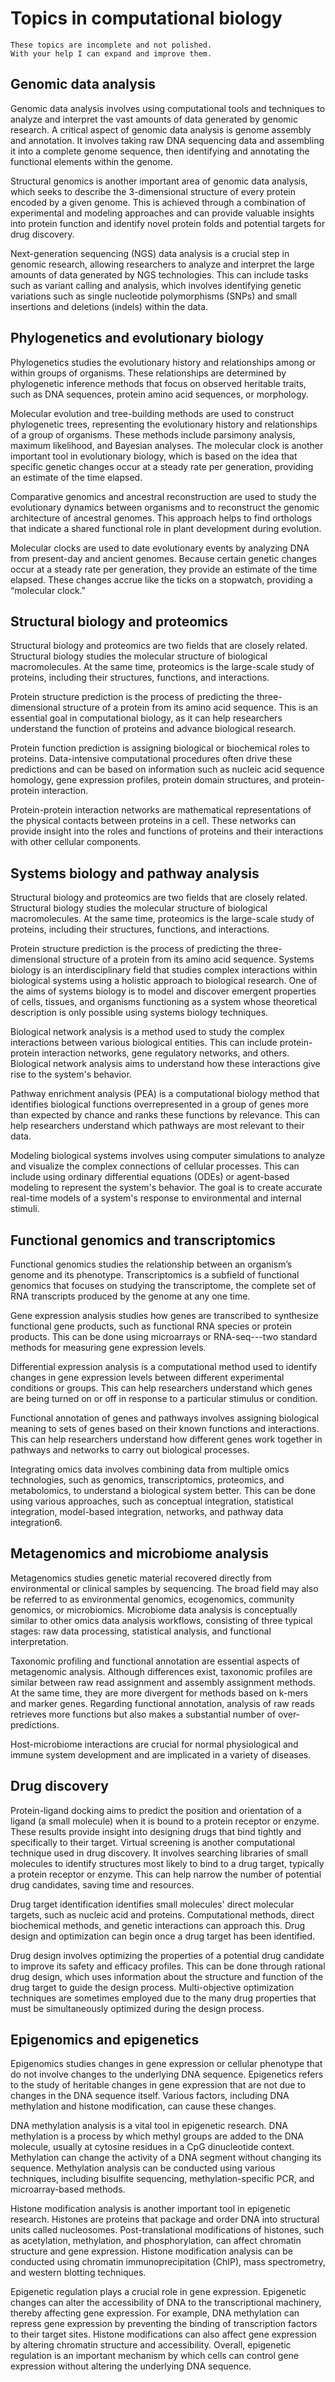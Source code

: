 <!-- markdownlint-disable MD041 MD036 MD024 MD022 -->

# Topics in computational biology

```{attention}
These topics are incomplete and not polished.
With your help I can expand and improve them.
```

## Genomic data analysis

Genomic data analysis involves using computational tools and techniques to analyze and interpret the vast amounts of data generated by genomic research.
A critical aspect of genomic data analysis is genome assembly and annotation.
It involves taking raw DNA sequencing data and assembling it into a complete genome sequence, then identifying and annotating the functional elements within the genome.

Structural genomics is another important area of genomic data analysis, which seeks to describe the 3-dimensional structure of every protein encoded by a given genome.
This is achieved through a combination of experimental and modeling approaches and can provide valuable insights into protein function and identify novel protein folds and potential targets for drug discovery.

Next-generation sequencing (NGS) data analysis is a crucial step in genomic research, allowing researchers to analyze and interpret the large amounts of data generated by NGS technologies.
This can include tasks such as variant calling and analysis, which involves identifying genetic variations such as single nucleotide polymorphisms (SNPs) and small insertions and deletions (indels) within the data.

## Phylogenetics and evolutionary biology

Phylogenetics studies the evolutionary history and relationships among or within groups of organisms.
These relationships are determined by phylogenetic inference methods that focus on observed heritable traits, such as DNA sequences, protein amino acid sequences, or morphology.

Molecular evolution and tree-building methods are used to construct phylogenetic trees, representing the evolutionary history and relationships of a group of organisms.
These methods include parsimony analysis, maximum likelihood, and Bayesian analyses.
The molecular clock is another important tool in evolutionary biology, which is based on the idea that specific genetic changes occur at a steady rate per generation, providing an estimate of the time elapsed.

Comparative genomics and ancestral reconstruction are used to study the evolutionary dynamics between organisms and to reconstruct the genomic architecture of ancestral genomes.
This approach helps to find orthologs that indicate a shared functional role in plant development during evolution.

Molecular clocks are used to date evolutionary events by analyzing DNA from present-day and ancient genomes.
Because certain genetic changes occur at a steady rate per generation, they provide an estimate of the time elapsed.
These changes accrue like the ticks on a stopwatch, providing a “molecular clock."

## Structural biology and proteomics

Structural biology and proteomics are two fields that are closely related. Structural biology studies the molecular structure of biological macromolecules.
At the same time, proteomics is the large-scale study of proteins, including their structures, functions, and interactions.

Protein structure prediction is the process of predicting the three-dimensional structure of a protein from its amino acid sequence.
This is an essential goal in computational biology, as it can help researchers understand the function of proteins and advance biological research.

Protein function prediction is assigning biological or biochemical roles to proteins.
Data-intensive computational procedures often drive these predictions and can be based on information such as nucleic acid sequence homology, gene expression profiles, protein domain structures, and protein-protein interaction.

Protein-protein interaction networks are mathematical representations of the physical contacts between proteins in a cell. These networks can provide insight into the roles and functions of proteins and their interactions with other cellular components.

## Systems biology and pathway analysis

Structural biology and proteomics are two fields that are closely related. Structural biology studies the molecular structure of biological macromolecules.
At the same time, proteomics is the large-scale study of proteins, including their structures, functions, and interactions.

Protein structure prediction is the process of predicting the three-dimensional structure of a protein from its amino acid sequence.
Systems biology is an interdisciplinary field that studies complex interactions within biological systems using a holistic approach to biological research.
One of the aims of systems biology is to model and discover emergent properties of cells, tissues, and organisms functioning as a system whose theoretical description is only possible using systems biology techniques.

Biological network analysis is a method used to study the complex interactions between various biological entities.
This can include protein-protein interaction networks, gene regulatory networks, and others.
Biological network analysis aims to understand how these interactions give rise to the system's behavior.

Pathway enrichment analysis (PEA) is a computational biology method that identifies biological functions overrepresented in a group of genes more than expected by chance and ranks these functions by relevance.
This can help researchers understand which pathways are most relevant to their data.

Modeling biological systems involves using computer simulations to analyze and visualize the complex connections of cellular processes.
This can include using ordinary differential equations (ODEs) or agent-based modeling to represent the system's behavior.
The goal is to create accurate real-time models of a system's response to environmental and internal stimuli.

## Functional genomics and transcriptomics

Functional genomics studies the relationship between an organism’s genome and its phenotype.
Transcriptomics is a subfield of functional genomics that focuses on studying the transcriptome, the complete set of RNA transcripts produced by the genome at any one time.

Gene expression analysis studies how genes are transcribed to synthesize functional gene products, such as functional RNA species or protein products.
This can be done using microarrays or RNA-seq---two standard methods for measuring gene expression levels.

Differential expression analysis is a computational method used to identify changes in gene expression levels between different experimental conditions or groups.
This can help researchers understand which genes are being turned on or off in response to a particular stimulus or condition.

Functional annotation of genes and pathways involves assigning biological meaning to sets of genes based on their known functions and interactions.
This can help researchers understand how different genes work together in pathways and networks to carry out biological processes.

Integrating omics data involves combining data from multiple omics technologies, such as genomics, transcriptomics, proteomics, and metabolomics, to understand a biological system better.
This can be done using various approaches, such as conceptual integration, statistical integration, model-based integration, networks, and pathway data integration6.

## Metagenomics and microbiome analysis

Metagenomics studies genetic material recovered directly from environmental or clinical samples by sequencing.
The broad field may also be referred to as environmental genomics, ecogenomics, community genomics, or microbiomics.
Microbiome data analysis is conceptually similar to other omics data analysis workflows, consisting of three typical stages: raw data processing, statistical analysis, and functional interpretation.

Taxonomic profiling and functional annotation are essential aspects of metagenomic analysis.
Although differences exist, taxonomic profiles are similar between raw read assignment and assembly assignment methods.
At the same time, they are more divergent for methods based on k-mers and marker genes.
Regarding functional annotation, analysis of raw reads retrieves more functions but also makes a substantial number of over-predictions.

Host-microbiome interactions are crucial for normal physiological and immune system development and are implicated in a variety of diseases.

## Drug discovery

Protein-ligand docking aims to predict the position and orientation of a ligand (a small molecule) when it is bound to a protein receptor or enzyme.
These results provide insight into designing drugs that bind tightly and specifically to their target.
Virtual screening is another computational technique used in drug discovery.
It involves searching libraries of small molecules to identify structures most likely to bind to a drug target, typically a protein receptor or enzyme.
This can help narrow the number of potential drug candidates, saving time and resources.

Drug target identification identifies small molecules' direct molecular targets, such as nucleic acid and proteins.
Computational methods, direct biochemical methods, and genetic interactions can approach this.
Drug design and optimization can begin once a drug target has been identified.

Drug design involves optimizing the properties of a potential drug candidate to improve its safety and efficacy profiles.
This can be done through rational drug design, which uses information about the structure and function of the drug target to guide the design process.
Multi-objective optimization techniques are sometimes employed due to the many drug properties that must be simultaneously optimized during the design process.

## Epigenomics and epigenetics

Epigenomics studies changes in gene expression or cellular phenotype that do not involve changes to the underlying DNA sequence. Epigenetics refers to the study of heritable changes in gene expression that are not due to changes in the DNA sequence itself.
Various factors, including DNA methylation and histone modification, can cause these changes.

DNA methylation analysis is a vital tool in epigenetic research. DNA methylation is a process by which methyl groups are added to the DNA molecule, usually at cytosine residues in a CpG dinucleotide context.
Methylation can change the activity of a DNA segment without changing its sequence.
Methylation analysis can be conducted using various techniques, including bisulfite sequencing, methylation-specific PCR, and microarray-based methods.

Histone modification analysis is another important tool in epigenetic research. Histones are proteins that package and order DNA into structural units called nucleosomes.
Post-translational modifications of histones, such as acetylation, methylation, and phosphorylation, can affect chromatin structure and gene expression.
Histone modification analysis can be conducted using chromatin immunoprecipitation (ChIP), mass spectrometry, and western blotting techniques.

Epigenetic regulation plays a crucial role in gene expression. Epigenetic changes can alter the accessibility of DNA to the transcriptional machinery, thereby affecting gene expression.
For example, DNA methylation can repress gene expression by preventing the binding of transcription factors to their target sites.
Histone modifications can also affect gene expression by altering chromatin structure and accessibility.
Overall, epigenetic regulation is an important mechanism by which cells can control gene expression without altering the underlying DNA sequence.

